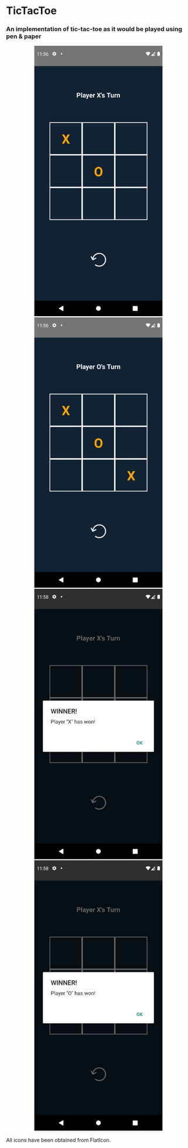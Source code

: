 # TicTacToe

### An implementation of tic-tac-toe as it would be played using pen & paper
<p align="center">
  <img src="Screenshots\Screenshot_1661507772.png" width="350" >
  <img src="Screenshots\Screenshot_1661507775.png" width="350" >
  <img src="Screenshots\Screenshot_1661507922.png" width="350" >
  <img src="Screenshots\Screenshot_1661507927.png" width="350" >
</p>
All icons have been obtained from FlatIcon.
